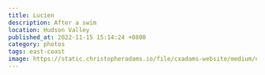 ```yaml
---
title: Lucien
description: After a swim
location: Hudson Valley
published_at: 2022-11-15 15:14:24 +0800
category: photos
tags: east-coast
image: https://static.christopheradams.io/file/cxadams-website/medium/nextcloud/Photos/Albums/2018/20180805-1821_Shookville/20180805-1821_Shookville_L1003494-0.jpg
---
```

